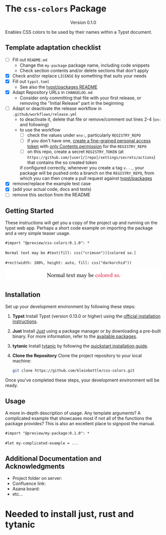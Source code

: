 # The `css-colors` Package
<div align="center">Version 0.1.0</div>

Enables CSS colors to be used by their names within a Typst document.

## Template adaptation checklist

- [ ] Fill out `README.md`
  - Change the `my-package` package name, including code snippets
  - Check section contents and/or delete sections that don't apply
- [x] Check and/or replace `LICENSE` by something that suits your needs
- [x] Fill out `typst.toml`
  - See also the [typst/packages README](https://github.com/typst/packages/?tab=readme-ov-file#package-format)
- [x] Adapt Repository URLs in `CHANGELOG.md`
  - Consider only committing that file with your first release, or removing the "Initial Release" part in the beginning
- [ ] Adapt or deactivate the release workflow in `.github/workflows/release.yml`
  - to deactivate it, delete that file or remove/comment out lines 2-4 (`on:` and following)
  - to use the workflow
    - [ ] check the values under `env:`, particularly `REGISTRY_REPO`
    - [ ] if you don't have one, [create a fine-grained personal access token](https://github.com/settings/tokens?type=beta) with [only Contents permission](https://stackoverflow.com/a/75116350/371191) for the `REGISTRY_REPO`
    - [ ] on this repo, create a secret `REGISTRY_TOKEN` (at `https://github.com/[user]/[repo]/settings/secrets/actions`) that contains the so created token

    if configured correctly, whenever you create a tag `v...`, your package will be pushed onto a branch on the `REGISTRY_REPO`, from which you can then create a pull request against [typst/packages](https://github.com/typst/packages/)
- [x] remove/replace the example test case
- [x] (add your actual code, docs and tests)
- [ ] remove this section from the README

## Getting Started

These instructions will get you a copy of the project up and running on the typst web app. Perhaps a short code example on importing the package and a very simple teaser usage.

```typ
#import "@preview/css-colors:0.1.0": *

Normal text may be #text(fill: css("crimson"))[colored so.]

#rect(width: 100%, height: auto, fill: css("darkorchid"))
```

<picture>
  <source media="(prefers-color-scheme: dark)" srcset="./thumbnail-dark.svg">
  <img src="./thumbnail-light.svg">
</picture>

## Installation

Set up your development environment by following these steps:

1. **Typst**
   Install Typst (version 0.13.0 or higher) using the [official installation instructions](https://github.com/typst/typst?tab=readme-ov-file#installation).


1. **Just**
   Install [Just](https://just.systems/man/en/introduction.html) using a package manager or by downloading a pre-built binary. For more information, refer to the [available packages](https://just.systems/man/en/packages.html).

1. **tytanic**
   Install [tytanic](https://tingerrr.github.io/tytanic/index.html) by following the [quickstart installation guide](https://tingerrr.github.io/tytanic/quickstart/install.html).

1. **Clone the Repository**
   Clone the project repository to your local machine:

    ```bash
    git clone https://github.com/kleinbottle/css-colors.git
    ```

Once you've completed these steps, your development environment will be ready.

## Usage

A more in-depth description of usage. Any template arguments? A complicated example that showcases most if not all of the functions the package provides? This is also an excellent place to signpost the manual.

```typ
#import "@preview/my-package:0.1.0": *

#let my-complicated-example = ...
```

## Additional Documentation and Acknowledgments

* Project folder on server:
* Confluence link:
* Asana board:
* etc...

# Needed to install just, rust and tytanic
